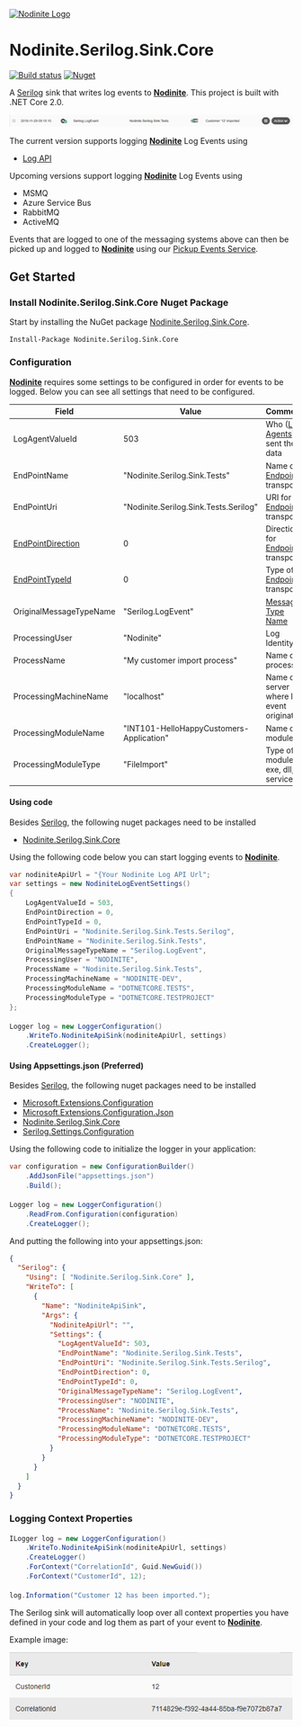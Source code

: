 [![Nodinite Logo](https://www.nodinite.com/wp-content/uploads/2018/10/Nodinite_logo_payoff2line_w195.png)](https://nodinite.com)

# Nodinite.Serilog.Sink.Core

[![Build status](https://ci.appveyor.com/api/projects/status/a8r7xt17s7x0vxca?svg=true)](https://ci.appveyor.com/project/syron/nodinite-serilog-sink-core)
[![Nuget](https://img.shields.io/badge/nuget-1.0.2-orange.svg)](https://www.nuget.org/packages/Nodinite.Serilog.Sink.Core)

A [Serilog](https://www.nuget.org/packages/Serilog/2.7.2-dev-01033) sink that writes log events to [**Nodinite**](https://nodinite.com). This project is built with .NET Core 2.0.

![nodinite.serilog.sink.core.event.logging](artifacts/nodinite.serilog.sink.core.event.logging.png)

The current version supports logging [**Nodinite**](https://nodinite.com) Log Events using

* [Log API](https://documentation.nodinite.com/Documentation/CoreServices?doc=/Log%20API/Overview)

Upcoming versions support logging [**Nodinite**](https://nodinite.com) Log Events using

* MSMQ 
* Azure Service Bus
* RabbitMQ
* ActiveMQ

Events that are logged to one of the messaging systems above can then be picked up and logged to [**Nodinite**](https://nodinite.com) using our [Pickup Events Service](https://documentation.nodinite.com/Documentation/LoggingAndMonitoring/Pickup%20LogEvents%20Service?doc=/Overview).

## Get Started

### Install Nodinite.Serilog.Sink.Core Nuget Package

Start by installing the NuGet package [Nodinite.Serilog.Sink.Core](https://www.nuget.org/packages/Nodinite.Serilog.Sink.Core/).

```
Install-Package Nodinite.Serilog.Sink.Core
```

### Configuration

[**Nodinite**](https://nodinite.com) requires some settings to be configured in order for events to be logged. Below you can see all settings that need to be configured.

|Field|Value|Comment|
|---|---|---| 
|LogAgentValueId|503|Who ([Log Agents](https://documentation.nodinite.com/Documentation/WebClient?doc=/5.%20Administration/1.%20Log/4.%20Log%20Agents/Log%20Agents)) sent the data|
|EndPointName|"Nodinite.Serilog.Sink.Tests"|Name of [Endpoint](https://documentation.nodinite.com/Documentation/RepositoryModel?doc=/Endpoints/Overview) transport|
|EndPointUri|"Nodinite.Serilog.Sink.Tests.Serilog"|URI for [Endpoint](https://documentation.nodinite.com/Documentation/RepositoryModel?doc=/Endpoints/Overview) transport |
|[EndPointDirection](https://documentation.nodinite.com/Documentation/CoreServices?doc=/Log%20API/Getting%20started/Log%20Event/Endpoint%20Directions)|0|Direction for [Endpoint](https://documentation.nodinite.com/Documentation/RepositoryModel?doc=/Endpoints/Overview) transport|
|[EndPointTypeId](https://documentation.nodinite.com/Documentation/CoreServices?doc=/Log%20API/Getting%20started/Log%20Event/Endpoint%20Types)|0|Type of [Endpoint](https://documentation.nodinite.com/Documentation/RepositoryModel?doc=/Endpoints/Overview) transport|
|OriginalMessageTypeName|"Serilog.LogEvent"|[Message Type Name](https://documentation.nodinite.com/Documentation/RepositoryModel?doc=/Message%20Types/Overview)|
|ProcessingUser|"Nodinite"|Log Identity|
|ProcessName|"My customer import process"|Name of process|
|ProcessingMachineName|"localhost"|Name of server where log event originated|
|ProcessingModuleName|"INT101-HelloHappyCustomers-Application"|Name of module|
|ProcessingModuleType|"FileImport"|Type of module, exe, dll, service|

#### Using code

Besides [Serilog](https://www.nuget.org/packages/serilog/), the following nuget packages need to be installed

* [Nodinite.Serilog.Sink.Core](https://www.nuget.org/packages/Nodinite.Serilog.Sink.Core)

Using the following code below you can start logging events to [**Nodinite**](https://nodinite.com).

```csharp
var nodiniteApiUrl = "{Your Nodinite Log API Url";
var settings = new NodiniteLogEventSettings()
{
    LogAgentValueId = 503,
    EndPointDirection = 0,
    EndPointTypeId = 0,
    EndPointUri = "Nodinite.Serilog.Sink.Tests.Serilog",
    EndPointName = "Nodinite.Serilog.Sink.Tests",
    OriginalMessageTypeName = "Serilog.LogEvent",
    ProcessingUser = "NODINITE",
    ProcessName = "Nodinite.Serilog.Sink.Tests",
    ProcessingMachineName = "NODINITE-DEV",
    ProcessingModuleName = "DOTNETCORE.TESTS",
    ProcessingModuleType = "DOTNETCORE.TESTPROJECT"
};

Logger log = new LoggerConfiguration()
    .WriteTo.NodiniteApiSink(nodiniteApiUrl, settings)
    .CreateLogger();
```

#### Using Appsettings.json (Preferred)

Besides [Serilog](https://www.nuget.org/packages/serilog/), the following nuget packages need to be installed

* [Microsoft.Extensions.Configuration](https://www.nuget.org/packages/Microsoft.Extensions.Configuration/2.2.0-preview3-35497)
* [Microsoft.Extensions.Configuration.Json](https://www.nuget.org/packages/Microsoft.Extensions.Configuration.Json/2.2.0-preview3-35497)
* [Nodinite.Serilog.Sink.Core](https://www.nuget.org/packages/Nodinite.Serilog.Sink.Core)
* [Serilog.Settings.Configuration](https://www.nuget.org/packages/Serilog.Settings.Configuration/)

Using the following code to initialize the logger in your application:

```csharp
var configuration = new ConfigurationBuilder()
    .AddJsonFile("appsettings.json")
    .Build();

Logger log = new LoggerConfiguration()
    .ReadFrom.Configuration(configuration)
    .CreateLogger();
```

And putting the following into your appsettings.json:

```json
{
  "Serilog": {
    "Using": [ "Nodinite.Serilog.Sink.Core" ],
    "WriteTo": [
      {
        "Name": "NodiniteApiSink",
        "Args": {
          "NodiniteApiUrl": "",
          "Settings": {
            "LogAgentValueId": 503,
            "EndPointName": "Nodinite.Serilog.Sink.Tests",
            "EndPointUri": "Nodinite.Serilog.Sink.Tests.Serilog",
            "EndPointDirection": 0,
            "EndPointTypeId": 0,
            "OriginalMessageTypeName": "Serilog.LogEvent",
            "ProcessingUser": "NODINITE",
            "ProcessName": "Nodinite.Serilog.Sink.Tests",
            "ProcessingMachineName": "NODINITE-DEV",
            "ProcessingModuleName": "DOTNETCORE.TESTS",
            "ProcessingModuleType": "DOTNETCORE.TESTPROJECT"
          }
        }
      }
    ]
  }
}
```

### Logging Context Properties

```csharp
ILogger log = new LoggerConfiguration()
    .WriteTo.NodiniteApiSink(nodiniteApiUrl, settings)
    .CreateLogger()
    .ForContext("CorrelationId", Guid.NewGuid())
    .ForContext("CustomerId", 12);

log.Information("Customer 12 has been imported.");
```

The Serilog sink will automatically loop over all context properties you have defined in your code and log them as part of your event to [**Nodinite**](https://nodinite.com). 

Example image:

![nodinite.serilog.sink.core.context.properties](artifacts/nodinite.serilog.sink.core.context.properties.png)
